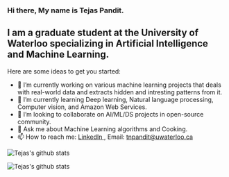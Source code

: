 ### Hi there, My name is Tejas Pandit.
##  I am a graduate student at the University of Waterloo specializing in Artificial Intelligence and Machine Learning.

Here are some ideas to get you started:

- 🔭 I’m currently working on various machine learning projects that deals with real-world data and extracts hidden and intresting patterns from it.
- 🌱 I’m currently learning Deep learning, Natural language processing, Computer vision, and Amazon Web Services.
- 👯 I’m looking to collaborate on AI/ML/DS projects in open-source community.
- 💬 Ask me about Machine Learning algorithms and Cooking.
- 📫 How to reach me: <a href = "https://www.linkedin.com/in/tejas-pandit/"> LinkedIn </a>, Email: <a href = "tnpandit@uwaterloo.ca"> tnpandit@uwaterloo.ca </a>
<p>
 
![Tejas's github stats](https://github-readme-stats.vercel.app/api/top-langs/?username=tejasnp163&show_icons=true&theme=radical)

</p>
<p>

![Tejas's github stats](https://github-readme-stats.vercel.app/api/?username=tejasnp163&show_icons=true&theme=radical)

</p>
